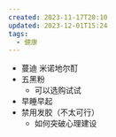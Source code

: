 ```yaml
---
created: 2023-11-17T20:10
updated: 2023-12-01T15:24
tags:
  - 健康
---
```

- 蔓迪 米诺地尔酊
- 五黑粉
	- 可以选购试试
- 早睡早起
- 禁用发胶（不太可行）
	- 如何突破心理建设
